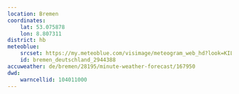 ```yaml
---
location: Bremen
coordinates:
    lat: 53.075878
    lon: 8.807311
district: hb
meteoblue:
    srcset: https://my.meteoblue.com/visimage/meteogram_web_hd?look=KILOMETER_PER_HOUR%2CCELSIUS%2CMILLIMETER&apikey=5838a18e295d&temperature=C&windspeed=kmh&precipitationamount=mm&winddirection=3char&city=Bremen&iso2=de&lat=53.0758&lon=8.80717&asl=3&tz=Europe%2FBerlin&lang=de&sig=9586d131fdd3f85f45bbad488cc7aac9
    id: bremen_deutschland_2944388
accuweather: de/bremen/28195/minute-weather-forecast/167950
dwd:
    warncellid: 104011000
---
```

